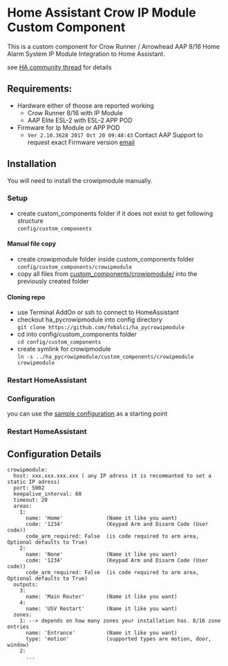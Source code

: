 # Home Assistant Crow IP Module Custom Component

This is a custom component for Crow Runner / Arrowhead AAP 8/16 Home Alarm System IP Module Integration to Home Assistant.

see [HA community thread](https://community.home-assistant.io/t/custom-component-crow-runner-arrowhead-aap-8-16-alarm-ip-module/130588/23) for details

## Requirements:
- Hardware either of thoose are reported working
  - Crow Runner 8/16 with IP Module
  - AAP Elite ESL-2 with ESL-2 APP POD
- Firmware for Ip Module or APP POD
  - `Ver 2.10.3628 2017 Oct 20 09:48:43`
  Contact AAP Support to request exact Firmware version [email](mailto:tech@aap.co.nz)

## Installation

You will need to install the crowipmodule manually.

### Setup
- create custom_components folder if it does not exist to get following structure\
  `config/custom_components`

#### Manual file copy
- create crowipmodule folder inside custom_components folder\
  `config/custom_components/crowipmodule`
- copy all files from [custom_components/crowipmodule/](custom_components/crowipmodule/) into the previously created folder

#### Cloning repo
- use Terminal AddOn or ssh to connect to HomeAssistant
- checkout ha_pycrowipmodule into config directory\
  `git clone https://github.com/febalci/ha_pycrowipmodule`
- cd into config/custom_components folder\
  `cd config/custom_components`
- create symlink for crowipmodule\
  `ln -s ../ha_pycrowipmodule/custom_components/crowipmodule crowipmodule`

### Restart HomeAssistant

### Configuration

you can use the [sample configuration](sample_configuration.yaml) as a starting point

### Restart HomeAssistant

## Configuration Details
```
crowipmodule:
  host: xxx.xxx.xxx.xxx ( any IP adress it is recommanted to set a static IP adress)
  port: 5002
  keepalive_interval: 60
  timeout: 20
  areas:
    1:
      name: 'Home'              (Name it like you want)
      code: '1234'              (Keypad Arm and Disarm Code (User code))
      code_arm_required: False  (is code required to arm area, Optional defaults to True)
    2:
      name: 'None'              (Name it like you want)
      code: '1234'              (Keypad Arm and Disarm Code (User code))
      code_arm_required: False  (is code required to arm area, Optional defaults to True)
  outputs:
    3:
      name: 'Main Router'       (Name it like you want)
    4:
      name: 'USV Restart'       (Name it like you want)
  zones:
    1: --> depends on how many zones your installation has. 8/16 zone entries
      name: 'Entrance'          (Name it like you want)
      type: 'motion'            (supported types are motion, door, window)
    2:
      ...
```

[ha_community_thread]: [https://community.home-assistant.io/t/custom-component-crow-runner-arrowhead-aap-8-16-alarm-ip-module/130588?u=febalci]
